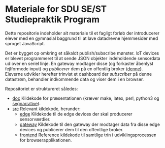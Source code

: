 # Materiale for SDU SE/ST Studiepraktik Program

Dette repositorie indeholder alt materiale til et fagligt forløb der introducerer elever med en gymnasial baggrund til at lave datadrevne hjemmesider med sproget JavaScript.

Det er bygget op omkring et såkaldt publish/subscribe mønster. IoT devices er blevet programmeret til at sende JSON objekter indeholdende sensordata ud over en seriel linje. En gateway modtager disse (og forkaster åbenlyst fejlformede input) og *publicerer* dem på en offentlig broker ([denne](http://www.mqtt-dashboard.com)). Eleverne udvikler herefter trinvist et dashboard der *subscriber* på denne datastrøm, behandler indkommende data og viser dem i en browser.

Repositoriet er struktureret således:
- [doc](doc) Kildekode for præsentationen (kræver make, latex, perl, python3 og [svgnarrative](https://pypi.org/project/svgnarrative/)).
- [src](src) Relevant kildekode, herunder:
  - [edge](src/edge) Kildekode til de edge devices der skal producerer sensorværdier.
  - [gateway](src/gateway) Kildekode til den gateway der modtager data fra disse edge devices og publicerer dem til den offentlige broker.
  - [frontend](src/frontend) Reference kildekode til samtlige trin i udviklingsprocessen for browserapplikationen.

